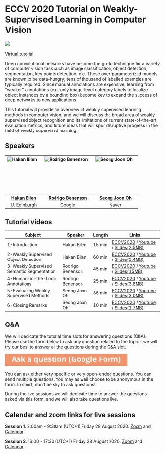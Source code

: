 # ECCV 2020 Tutorial on Weakly-Supervised Learning in Computer Vision

<a target="_blank" href="https://workshopsandtutorials.eccv2020.eu/papers/subject/weakly-supervised-learning-in-computer-vision/"><img border="0" src="https://workshopsandtutorials.eccv2020.eu/static/images/eccv-online-logo_A.png" height=120px></a>

[Virtual tutorial](https://workshopsandtutorials.eccv2020.eu/papers/subject/weakly-supervised-learning-in-computer-vision/)

Deep convolutional networks have become the go-to technique for a variety of computer vision task such as image classification, object detection, segmentation, key points detection, etc. These over-parameterized models are known to be data-hungry; tens of thousand of labelled examples are typically required. Since manual annotations are expensive, learning from “weaker” annotations (e.g. only image-level category labels to localize object instances by a bounding box) become key to expand the success of deep networks to new applications.

This tutorial will provide an overview of weakly supervised learning methods in computer vision, and we will discuss the broad area of weakly supervised object recognition and its limitations of current state-of-the-art, evaluation metrics, and future ideas that will spur disruptive progress in the field of weakly supervised learning.

## Speakers

<img src="hakan.jpg" alt="Hakan Bilen" style="float: left; margin-right: 10px;" height=120px/> |  <img src="rodrigo.jpg" alt="Rodrigo Benenson" style="float: left; margin-right: 10px;" height=120px/> | <img src="joon.jpg" alt="Seong Joon Oh" style="float: left; margin-right: 10px;" height=120px/>
:--:|:--: | :--:
[**Hakan Bilen**](http://homepages.inf.ed.ac.uk/hbilen/) | [**Rodrigo Benenson**](http://rodrigob.github.io/) | [**Seong Joon Oh**](https://seongjoonoh.com/)
U. Edinburgh | Google | Naver

## Tutorial videos

Subject | Speaker | Length | Links
-- | -- | -- | -- 
1-Introduction | Hakan Bilen | 15 min | [ECCV2020](https://workshopsandtutorials.eccv2020.eu/paper/947/) / [Youtube](https://www.youtube.com/watch?v=-cc2RYF37zE&list=PLcD_yLvcdUll95mAnBDV0rZKhfClJMZMr&index=2) / [Slides(2.5MB)](https://github.com/hbilen/wsl-eccv20.github.io/raw/master/slides/1-Introduction%20to%20the%20tutorial%20on%20Weakly%20Supervised%20Learning%20in%20Computer%20Vision.pdf)
2-Weakly Supervised Object Detection | Hakan Bilen | 60 min | [ECCV2020](https://workshopsandtutorials.eccv2020.eu/paper/440/) / [Youtube](https://www.youtube.com/watch?v=L3m5SFOMNlo&list=PLcD_yLvcdUll95mAnBDV0rZKhfClJMZMr&index=2) / [Slides(3.4MB)](https://github.com/hbilen/wsl-eccv20.github.io/raw/master/slides/2-Tutorial%20on%20Weakly%20Supervised%20Object%20Detection.pdf)
3-Weakly Supervised Semantic Segmentation | Rodrigo Benenson | 45 min | [ECCV2020](https://workshopsandtutorials.eccv2020.eu/paper/438/) / [Youtube](https://www.youtube.com/watch?v=jM1T1HwbY5s&list=PLcD_yLvcdUll95mAnBDV0rZKhfClJMZMr&index=3) / [Slides(15MB)](https://github.com/hbilen/wsl-eccv20.github.io/raw/master/slides/3-Tutorial%20on%20Weakly%20supervised%20semantic%20segmentation.pdf)
4-Human-in-the-Loop Annotations | Rodrigo Benenson | 25 min | [ECCV2020](https://workshopsandtutorials.eccv2020.eu/paper/948/) / [Youtube](https://www.youtube.com/watch?v=PCwpO3mLhZk&list=PLcD_yLvcdUll95mAnBDV0rZKhfClJMZMr&index=4) / [Slides(3.8MB)](https://github.com/hbilen/wsl-eccv20.github.io/raw/master/slides/4-Tutorial%20on%20Human-in-the-loop%20annotations.pdf)
5-Evaluating Weakly-Supervised Methods | Seong Joon Oh | 35 min | [ECCV2020](https://workshopsandtutorials.eccv2020.eu/paper/949/) / [Youtube](https://www.youtube.com/watch?v=D_dEkeb-fto&list=PLcD_yLvcdUll95mAnBDV0rZKhfClJMZMr&index=5) / [Slides(3.0MB)](https://github.com/hbilen/wsl-eccv20.github.io/raw/master/slides/5-Tutorial%20on%20evaluating%20weakly-supervised%20methods.pdf)
6-Closing Remarks | Seong Joon Oh | 10 min | [ECCV2020](https://workshopsandtutorials.eccv2020.eu/paper/950/) / [Youtube](https://www.youtube.com/watch?v=IgO0g-R8HcA&list=PLcD_yLvcdUll95mAnBDV0rZKhfClJMZMr&index=6) / [Slides(1.7MB)](https://github.com/hbilen/wsl-eccv20.github.io/raw/master/slides/6-Closing%20remarks%20of%20the%20tutorial%20on%20Weakly%20Supervised%20Learning%20in%20Computer%20Vision.pdf)

## Q&A

<bold>We will dedicate the tutorial time slots for answering questions (Q&A).</bold>
Please use the form below to ask any question related to the topic - we will try our best to answer all the questions during the Q&A slot. 

<a target="_blank" href="https://forms.gle/iq9EstvTsEv2XZXj7"><img border="0" src="ask-a-question.png" height=40px></a>

You can ask either very specific or very open-ended questions. You can send multiple questions. You may as well choose to be anonymous in the form. In short, don’t be shy to ask questions!

During the live sessions we will dedicate time to answer the questions asked via this form, and we will also take questions live.

## Calendar and zoom links for live sessions

**Session 1**. 8:00am - 9:30am (UTC+1) Friday 28 August 2020. [Zoom](https://us02web.zoom.us/j/86144569402?pwd=TE11MnZ2UzlPV3lWTEpLS0NlSHkrUT09) and [Calendar](https://workshopsandtutorials.eccv2020.eu/paper/949/eccv_first_event.ics).

**Session 2**. 16:00 - 17:30 (UTC+1) Friday 28 August 2020. [Zoom](https://us02web.zoom.us/j/84042052119?pwd=RGF0YW9qWWFxZ2MrWk02WGpXSnB1QT09) and [Calendar](https://workshopsandtutorials.eccv2020.eu/paper/949/eccv_second_event.ics).




